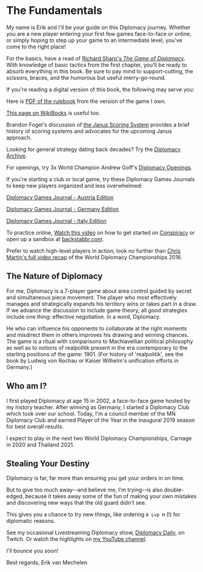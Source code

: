 
# The Fundamentals

My name is Erik and I'll be your guide on this Diplomacy journey. Whether you are a new player entering your first few games face-to-face or online, or simply hoping to step up your game to an intermediate level, you've come to the right place!

For the basics, have a read of [Richard Sharp's _The Game of Diplomacy_](https://diplomacy-archive.com/god). With knowledge of basic tactics from the first chapter, you'll be ready to absorb everything in this book. Be sure to pay mind to support-cutting, the scissors, braces, and the humorous but useful merry-go-round.

If you're reading a digital version of this book, the following may serve you: 

Here is [PDF of the rulebook](https://www.wizards.com/avalonhill/rules/diplomacy.pdf) from the version of the game I own. 

[This page on WikiBooks](https://en.wikibooks.org/wiki/Diplomacy/Rules) is useful too.

Brandon Fogel's discussion of [the Janus Scoring System](https://github.com/erikvanmechelen/diplomacybook/blob/master/2019-07%20-%20Systems%20of%20Value%20in%20Diplomacy%20(Janus)%20v3%20(1).pdf) provides a brief history of scoring systems and advocates for the upcoming Janus approach.

Looking for general strategy dating back decades? Try the [Diplomacy Archive](http://www.diplomacy-archive.com/home.htm).

For openings, try 3x World Champion Andrew Goff's [Diplomacy Openings](https://diplomacyopenings.wordpress.com/).

If you're starting a club or local game, try these Diplomacy Games Journals to keep new players organized and less overwhelmed:

[Diplomacy Games Journal - Austria Edition](https://www.amazon.com/dp/1704088372)

[Diplomacy Games Journal - Germany Edition](https://www.amazon.com/dp/1704300924)

[Diplomacy Games Journal - Italy Edition](https://www.amazon.com/dp/1704232562)

To practice online, [Watch this video](https://youtu.be/mgWste5NwNY) on how to get started on [Conspiracy](https://play.google.com/store/apps/details?id=com.badfrog.conspiracy.app&hl=en_US) or open up a sandbox at [backstabbr.com](backstabbr.com).

Prefer to watch high-level players in action, look no further than [Chris Martin's full video recap](https://www.youtube.com/watch?v=zPlUuvIV7ws&list=PLbwng27eI0e3O9rIFcXp_Bvr97TNgAsQw) of the World Diplomacy Championships 2016.

## The Nature of Diplomacy

For me, Diplomacy is a 7-player game about area control guided by secret and simultaneous piece movement. The player who most effectively manages and strategically expands his territory wins or takes part in a draw. If we advance the discussion to include game theory, all good strategies include one thing: effective negotiation. In a word, Diplomacy.  

He who can influence his opponents to collaborate at the right moments and misdirect them in others improves his drawing and winning chances. The game is a ritual with comparisons to Machiavellian political philosophy as well as to notions of realpolitik present in the era contemporary to the starting positions of the game: 1901. (For history of 'realpolitik', see the book by Ludwig von Rochau or Kaiser Wilhelm's unification efforts in Germany.)

## Who am I?

I first played Diplomacy at age 15 in 2002, a face-to-face game hosted by my history teacher. After winning as Germany, I started a Diplomacy Club which took over our school. Today, I'm a council member of the MN Diplomacy Club and earned Player of the Year in the inaugural 2019 season for best overall results. 

I expect to play in the next two World Diplomacy Championships, Carnage in 2020 and Thailand 2021.


## Stealing Your Destiny

Diplomacy is far, far more than ensuring you get your orders in on time. 

But to give too much away--and believe me, I'm trying--is also double-edged, because it takes away some of the fun of making your own mistakes and discovering new ways that the old guard didn't see. 

This gives you a chance to try new things, like ordering `A Lvp H` (!) for diplomatic reasons. 

See my occasional Livestreaming Diplomacy show, [Diplomacy Daily](https://twitch.tv/decision_), on Twitch. Or watch the highlights on [my YouTube channel](https://www.youtube.com/channel/UCHd8aV8-hVwWafem1tiXClw?view_as=subscriber).

I'll bounce you soon! 

Best regards,
Erik van Mechelen 